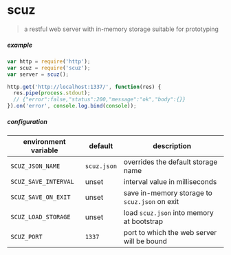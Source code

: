 
# scuz

> a restful web server with in-memory storage suitable for prototyping

##### example

```javascript
var http = require('http');
var scuz = require('scuz');
var server = scuz();

http.get('http://localhost:1337/', function(res) {
  res.pipe(process.stdout);
  // {"error":false,"status":200,"message":"ok","body":{}}
}).on('error', console.log.bind(console));
```

##### configuration

| environment variable | default     | description                        |
| -------------------- | ----------- | ---------------------------------- |
| `SCUZ_JSON_NAME`     | `scuz.json` | overrides the default storage name |
| `SCUZ_SAVE_INTERVAL` | unset       | interval value in milliseconds     |
| `SCUZ_SAVE_ON_EXIT`  | unset       | save in-memory storage to `scuz.json` on exit |
| `SCUZ_LOAD_STORAGE`  | unset       | load `scuz.json` into memory at bootstrap |
| `SCUZ_PORT`          | `1337`      | port to which the web server will be bound |
